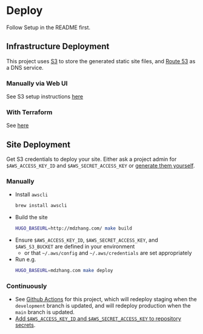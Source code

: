# Deploy

Follow Setup in the README first.

## Infrastructure Deployment

This project uses [S3](https://aws.amazon.com/s3/) to store the generated static site files, and [Route 53](https://aws.amazon.com/route53/) as a DNS service.

### Manually via Web UI

See S3 setup instructions [here](http://docs.aws.amazon.com/AmazonS3/latest/dev/website-hosting-custom-domain-walkthrough.html)

### With Terraform

See [here](terraform/README.md)

## Site Deployment

Get S3 credentials to deploy your site. Either ask a project admin for `$AWS_ACCESS_KEY_ID` and `$AWS_SECRET_ACCESS_KEY` or [generate them yourself](http://docs.aws.amazon.com/IAM/latest/UserGuide/id_credentials_access-keys.html#Using_CreateAccessKey).

### Manually

* Install `awscli`
    ```sh
    brew install awscli
    ```
* Build the site
    ```sh
    HUGO_BASEURL=http://mdzhang.com/ make build
    ```
* Ensure `$AWS_ACCESS_KEY_ID`, `$AWS_SECRET_ACCESS_KEY`, and `$AWS_S3_BUCKET` are defined in your environment
  - or that `~/.aws/config` and `~/.aws/credentials` are set appropriately
* Run e.g.
    ```sh
    HUGO_BASEURL=mdzhang.com make deploy
    ```

### Continuously

* See [Github Actions](https://github.com/mdzhang/mdzhang.com/actions) for this project, which will redeploy staging when the `development` branch is updated, and will redeploy production when the `main` branch is updated.
* [Add `$AWS_ACCESS_KEY_ID` and `$AWS_SECRET_ACCESS_KEY` to repository secrets](https://github.com/mdzhang/mdzhang.com/settings/secrets/actions).
